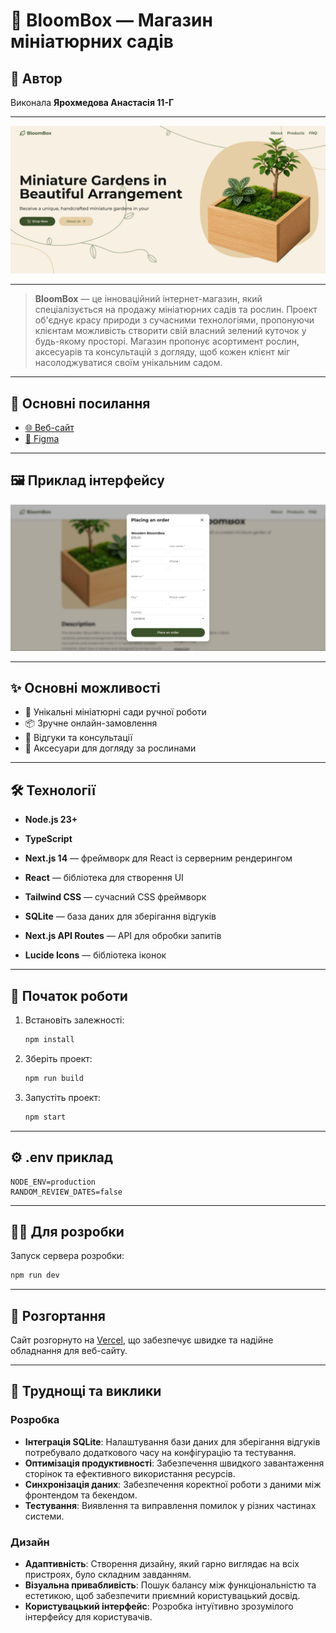 # 🌱 BloomBox — Магазин мініатюрних садів

## 🙌 Автор

Виконала **Ярохмедова Анастасія 11-Г**

---

![Головна сторінка](public/images/screenshot1.png)

---

> **BloomBox** — це інноваційний інтернет-магазин, який спеціалізується на продажу мініатюрних садів та рослин. Проект об'єднує красу природи з сучасними технологіями, пропонуючи клієнтам можливість створити свій власний зелений куточок у будь-якому просторі. Магазин пропонує асортимент рослин, аксесуарів та консультацій з догляду, щоб кожен клієнт міг насолоджуватися своїм унікальним садом.

---

## 🔗 Основні посилання

- [🌐 Веб-сайт](https://bloombox-ten.vercel.app)
- [🎨 Figma](https://www.figma.com/design/fm80kwvx5cs5SN2URljNLw/BloomBox--ortlyc-?node-id=0-1&t=Q04XpLjo16Bvuoy2-1)

---

## 🖼️ Приклад інтерфейсу

![Скріншот магазину](public/images/screenshot2.png)

---

## ✨ Основні можливості

- 🌳 Унікальні мініатюрні сади ручної роботи
- 📦 Зручне онлайн-замовлення
- 💬 Відгуки та консультації
- 🌿 Аксесуари для догляду за рослинами

---

## 🛠️ Технології

- **Node.js 23+**
- **TypeScript**

- **Next.js 14** — фреймворк для React із серверним рендерингом
- **React** — бібліотека для створення UI
- **Tailwind CSS** — сучасний CSS фреймворк
- **SQLite** — база даних для зберігання відгуків
- **Next.js API Routes** — API для обробки запитів
- **Lucide Icons** — бібліотека іконок

---

## 🚀 Початок роботи

1. Встановіть залежності:
    ```bash
    npm install
    ```
2. Зберіть проект:
    ```bash
    npm run build
    ```
3. Запустіть проект:
    ```bash
    npm start
    ```

---

## ⚙️ .env приклад

```env
NODE_ENV=production
RANDOM_REVIEW_DATES=false
```

---

## 👩‍💻 Для розробки

Запуск сервера розробки:
```bash
npm run dev
```

---

## 🚀 Розгортання

Сайт розгорнуто на [Vercel](https://vercel.com), що забезпечує швидке та надійне обладнання для веб-сайту.

---

## 🧩 Труднощі та виклики

### Розробка
- **Інтеграція SQLite**: Налаштування бази даних для зберігання відгуків потребувало додаткового часу на конфігурацію та тестування.
- **Оптимізація продуктивності**: Забезпечення швидкого завантаження сторінок та ефективного використання ресурсів.
- **Синхронізація даних**: Забезпечення коректної роботи з даними між фронтендом та бекендом.
- **Тестування**: Виявлення та виправлення помилок у різних частинах системи.

### Дизайн
- **Адаптивність**: Створення дизайну, який гарно виглядає на всіх пристроях, було складним завданням.
- **Візуальна привабливість**: Пошук балансу між функціональністю та естетикою, щоб забезпечити приємний користувацький досвід.
- **Користувацький інтерфейс**: Розробка інтуїтивно зрозумілого інтерфейсу для користувачів.

